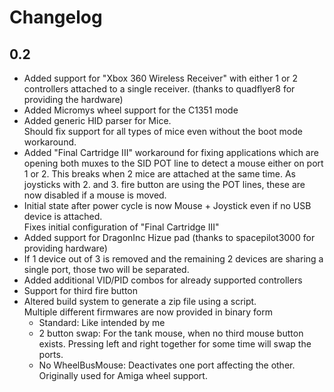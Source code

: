# Changelog

## 0.2

* Added support for "Xbox 360 Wireless Receiver" with either 1 or 2 controllers
  attached to a single receiver. (thanks to quadflyer8 for providing the hardware)
* Added Micromys wheel support for the C1351 mode
* Added generic HID parser for Mice.<br>
  Should fix support for all types of mice even without the boot mode workaround.
* Added "Final Cartridge III" workaround for fixing applications which are opening both muxes to the SID POT line to detect a mouse either on port 1 or 2. This breaks when 2 mice are attached at the same time. As joysticks with 2. and 3. fire button are using the POT lines, these are now disabled if a mouse is moved.
* Initial state after power cycle is now Mouse + Joystick even if no USB device is attached.<br>
  Fixes initial configuration of "Final Cartridge III"
* Added support for DragonInc Hizue pad (thanks to spacepilot3000 for providing hardware)
* If 1 device out of 3 is removed and the remaining 2 devices are sharing a single port, those two will be separated.
* Added additional VID/PID combos for already supported controllers
* Support for third fire button
* Altered build system to generate a zip file using a script.<br>
  Multiple different firmwares are now provided in binary form
    * Standard: Like intended by me
    * 2 button swap: For the tank mouse, when no third mouse button exists. Pressing left and right together for some time will swap the ports.
    * No WheelBusMouse: Deactivates one port affecting the other. Originally used for Amiga wheel support.